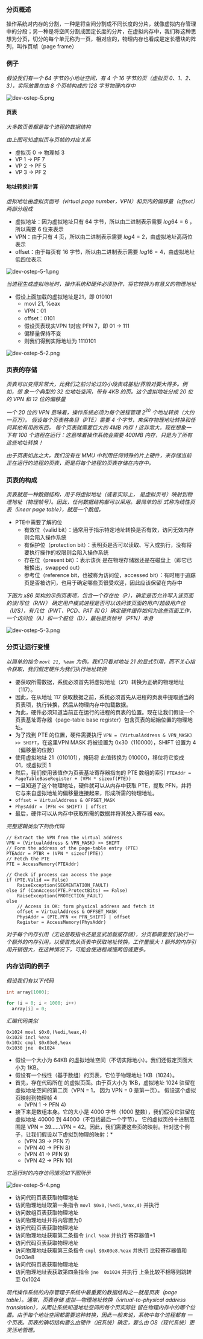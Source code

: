### 分页概述

操作系统对内存的分割，一种是将空间分割成不同长度的分片，就像虚拟内存管理中的分段；另一种是将空间分割成固定长度的分片，在虚拟内存中，我们称这种思想为分页，切分的每个单元称为一页，相对应的，物理内存也看成是定长槽块的阵列，叫作页帧（page frame）


### 例子

*假设我们有一个 64 字节的小地址空间，有 4 个 16 字节的页（虚拟页 0、1、2、3），实际放置在由 8 个页帧构成的 128 字节物理内存中*

![dev-ostep-5.png](../../imgs/dev-ostep-5.png)


#### 页表

*大多数页表都是每个进程的数据结构*

*由上图可知虚拟页与页帧的对应关系*

- 虚拟页 0 → 物理帧 3
- VP 1 → PF 7
- VP 2 → PF 5
- VP 3 → PF 2

#### 地址转换计算

*虚拟地址由虚拟页面号（virtual page number，VPN）和页内的偏移量（offset）两部分组成*

- 虚拟地址：因为虚拟地址只有 64 字节，所以由二进制表示需要 $log64 = 6$ ，所以需要 6 位来表示
- VPN：由于只有 4 页，所以由二进制表示需要 $log4 = 2$，由虚拟地址高两位表示
- offset：由于每页有 16 字节，所以由二进制表示需要 $log16 = 4$，由虚拟地址低四位表示

![dev-ostep-5-1.png](../../imgs/dev-ostep-5-1.png)

*当进程生成虚拟地址时，操作系统和硬件必须协作，将它转换为有意义的物理地址*

- 假设上面加载的虚拟地址是21，即 010101
  - movl 21, %eax
  - VPN：01
  - offset：0101
  - 假设页表现实VPN 1对应 PFN 7，即 01 → 111
  - 偏移量保持不变
  - 则我们得到实际地址为 1110101

![dev-ostep-5-2.png](../../imgs/dev-ostep-5-2.png)

### 页表的存储

*页表可以变得非常大，比我们之前讨论过的小段表或基址/界限对要大得多。例如，想 象一个典型的 32 位地址空间，带有 4KB 的页。这个虚拟地址分成 20 位的 VPN 和 12 位的偏移量*

*一个 20 位的 VPN 意味着，操作系统必须为每个进程管理 $2^20$ 个地址转换（大约一百万）。 假设每个页表格条目（PTE）需要 4 个字节，来保存物理地址转换和任何其他有用的东西， 每个页表就需要巨大的 4MB 内存！这非常大。现在想象一下有 100 个进程在运行：这意味着操作系统会需要 400MB 内存，只是为了所有这些地址转换！*

*由于页表如此之大，我们没有在 MMU 中利用任何特殊的片上硬件，来存储当前正在运行的进程的页表，而是将每个进程的页表存储在内存中。*


### 页表的构成

*页表就是一种数据结构，用于将虚拟地址（或者实际上， 是虚拟页号）映射到物理地址（物理帧号）。因此，任何数据结构都可以采用。最简单的形 式称为线性页表（linear page table），就是一个数组。*

- PTE中需要了解的位
  - 有效位（valid bit）：通常用于指示特定地址转换是否有效，访问无效内存则会陷入操作系统
  - 有保护位（protection bit）：表明页是否可以读取、写入或执行，没有将要执行操作的权限则会陷入操作系统
  - 存在位（present bit）：表示该页 是在物理存储器还是在磁盘上（即它已被换出，swapped out）
  - 参考位（reference bit，也被称为访问位，accessed bit）：有时用于追踪页是否被访问，也用于确定哪些页很受欢迎，因此应该保留在内存中


*下图为 x86 架构的示例页表项，包含一个存在位（P），确定是否允许写入该页面的读/写位（R/W） 确定用户模式进程是否可以访问该页面的用户/超级用户位 （U/S），有几位（PWT、PCD、PAT 和 G）确定硬件缓存如何为这些页面工作，一个访问位（A）和一个脏位（D），最后是页帧号（PFN）本身*

![dev-ostep-5-3.png](../../imgs/dev-ostep-5-3.png)


### 分页让运行变慢

*以简单的指令 `movl 21, %eax` 为例，我们只看对地址 21 的显式引用，而不关心指令获取，我们假定硬件为我们执行地址转换*

- 要获取所需数据，系统必须首先将虚拟地址（21）转换为正确的物理地址（117）。
- 因此，在从地址 117 获取数据之前，系统必须首先从进程的页表中提取适当的页表项，执行转换，然后从物理内存中加载数据。 
- 为此，硬件必须知道当前正在运行的进程的页表的位置。现在让我们假设一个页表基址寄存器（page-table base register）包含页表的起始位置的物理地址。
- 为了找到 PTE 的位置，硬件需要执行 `VPN = (VirtualAddress & VPN_MASK) >> SHIFT`，在这里VPN MASK 将被设置为 0x30（110000），SHIFT 设置为 4（偏移量的位数）
- 使用虚拟地址 21（010101），掩码将 此值转换为 010000，移位将它变成 01，或虚拟页 1
- 然后，我们使用该值作为页表基址寄存器指向的 PTE 数组的索引 `PTEAddr = PageTableBaseRegister + (VPN * sizeof(PTE))`
- 一旦知道了这个物理地址，硬件就可以从内存中获取 PTE，提取 PFN，并将它与来自虚拟地址的偏移量连接起来，形成所需的物理地址。
- `offset = VirtualAddress & OFFSET_MASK`
- `PhysAddr = (PFN << SHIFT) | offset`
- 最后，硬件可以从内存中获取所需的数据并将其放入寄存器 eax。


*完整逻辑类似下列伪代码*

```pseudo
// Extract the VPN from the virtual address
VPN = (VirtualAddress & VPN_MASK) >> SHIFT
// Form the address of the page-table entry (PTE)
PTEAddr = PTBR + (VPN * sizeof(PTE))
// Fetch the PTE
PTE = AccessMemory(PTEAddr)

// Check if process can access the page 
if (PTE.Valid == False) 
    RaiseException(SEGMENTATION_FAULT) 
else if (CanAccess(PTE.ProtectBits) == False) 
    RaiseException(PROTECTION_FAULT) 
else 
    // Access is OK: form physical address and fetch it 
    offset = VirtualAddress & OFFSET_MASK 
    PhysAddr = (PTE.PFN << PFN_SHIFT) | offset 
    Register = AccessMemory(PhysAddr)
```

*对于每个内存引用（无论是取指令还是显式加载或存储），分页都需要我们执行一个额外的内存引用，以便首先从页表中获取地址转换。工作量很大！额外的内存引用开销很大，在这种情况下，可能会使进程减慢两倍或更多。*

### 内存访问的例子

*假设我们有以下代码*

```c
int array[1000];

for (i = 0; i < 1000; i++)
  array[i] = 0;
```

*汇编代码类似*

```
0x1024 movl $0x0,(%edi,%eax,4) 
0x1028 incl %eax 
0x102c cmpl $0x03e8,%eax 
0x1030 jne  0x1024
```

- 假设一个大小为 64KB 的虚拟地址空间（不切实际地小）。我们还假定页面大小为 1KB。
- 假设有一个线性（基于数组）的页表，它位于物理地址 1KB（1024）。
- 首先，存在代码所在 的虚拟页面。由于页大小为 1KB，虚拟地址 1024 驻留在虚拟地址空间的第二页（VPN = 1， 因为 VPN = 0 是第一页）。 假设这个虚拟页映射到物理帧 4
  - (VPN 1  → PFN 4)
- 接下来是数组本身。它的大小是 4000 字节（1000 整数），我们假设它驻留在虚拟地址 40000 到 44000（不包括最后一个字节）。 它的虚拟页的十进制范围是 VPN = 39……VPN = 42。因此，我们需要这些页的映射。针对这个例子，让我们假设以下虚拟到物理的映射：*
  - (VPN 39 → PFN 7)
  - (VPN 40 → PFN 8)
  - (VPN 41 → PFN 9)
  - (VPN 42 → PFN 10)

*它运行时的内存访问情况如下图所示*

![dev-ostep-5-4.png](../../imgs/dev-ostep-5-4.png)

- 访问代码页表获取物理地址
- 访问物理地址取第一条指令 `movl $0x0,(%edi,%eax,4)` 并执行
- 访问数组页表获取物理地址
- 访问物理地址并将内容置为0
- 访问代码页表获取物理地址
- 访问物理地址获取第二条指令 `incl %eax` 并执行 寄存器值+1
- 访问代码页表获取物理地址
- 访问物理地址获取第三条指令 `cmpl $0x03e8,%eax` 并执行 比较寄存器值和0x03e8
- 访问代码页表获取物理地址
- 访问物理地址表获取第四条指令 `jne  0x1024` 并执行 上条比较不相等则跳转至 0x1024


*现代操作系统的内存管理子系统中最重要的数据结构之一就是页表（page table）。通常，页表存储 虚拟—物理地址转换（virtual-to-physical address translation），从而让系统知道地址空间的每个页实际驻 留在物理内存中的哪个位置。由于每个地址空间都需要这种转换，因此一般来说，系统中每个进程都有 一个页表。页表的确切结构要么由硬件（旧系统）确定，要么由 OS（现代系统）更灵活地管理。*